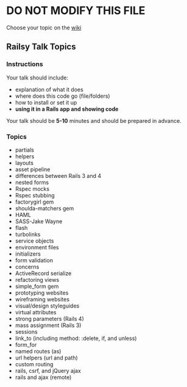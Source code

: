 # DO NOT MODIFY THIS FILE
Choose your topic on the [wiki](../../../wiki/railsy-talk-topics)

## Railsy Talk Topics

### Instructions

Your talk should include:
* explanation of what it does
* where does this code go (file/folders)
* how to install or set it up
* **using it in a Rails app and showing code**

Your talk should be **5-10** minutes and should be prepared in
advance.

### Topics

* partials
* helpers
* layouts
* asset pipeline
* differences between Rails 3 and 4
* nested forms
* Rspec mocks
* Rspec stubbing
* factorygirl gem
* shoulda-matchers gem
* HAML
* SASS-Jake Wayne
* flash
* turbolinks
* service objects
* environment files
* initializers
* form validation
* concerns
* ActiveRecord serialize
* refactoring views
* simple_form gem
* prototyping websites
* wireframing websites
* visual/design styleguides
* virtual attributes
* strong parameters (Rails 4)
* mass assignment (Rails 3)
* sessions
* link_to (including method: :delete, if, and unless)
* form_for
* named routes (as)
* url helpers (url and path)
* custom routing
* rails, csrf, and jQuery ajax
* rails and ajax (remote)


